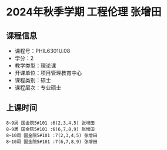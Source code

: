 # 2024年秋季学期 工程伦理 张增田






## 课程信息

- 课程号：PHIL6301U.08
- 学分：2
- 教学类型：理论课
- 开课单位：项目管理教育中心
- 课程类别：硕士
- 课程层次：专业硕士

## 上课时间

```
8~9周 国金院5#101 :6(2,3,4,5) 张增田
8~9周 国金院5#101 :6(6,7,8,9) 张增田
8~10周 国金院5#101 :7(2,3,4,5) 张增田
8~10周 国金院5#101 :7(6,7,8,9) 张增田
```

